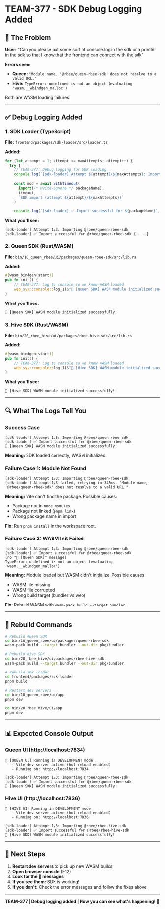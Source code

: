 # TEAM-377 - SDK Debug Logging Added

## 🐛 The Problem

**User:** "Can you please put some sort of console.log in the sdk or a println! in the sdk so that I know that the frontend can connect with the sdk"

**Errors seen:**
- **Queen:** `"Module name, '@rbee/queen-rbee-sdk' does not resolve to a valid URL."`
- **Hive:** `TypeError: undefined is not an object (evaluating 'wasm.__wbindgen_malloc')`

Both are WASM loading failures.

---

## ✅ Debug Logging Added

### 1. SDK Loader (TypeScript)

**File:** `frontend/packages/sdk-loader/src/loader.ts`

**Added:**
```typescript
for (let attempt = 1; attempt <= maxAttempts; attempt++) {
  try {
    // TEAM-377: Debug logging for SDK loading
    console.log(`[sdk-loader] Attempt ${attempt}/${maxAttempts}: Importing ${packageName}`)
    
    const mod = await withTimeout(
      import(/* @vite-ignore */ packageName),
      timeout,
      `SDK import (attempt ${attempt}/${maxAttempts})`
    )
    
    console.log(`[sdk-loader] ✅ Import successful for ${packageName}`, mod)
```

**What you'll see:**
```
[sdk-loader] Attempt 1/3: Importing @rbee/queen-rbee-sdk
[sdk-loader] ✅ Import successful for @rbee/queen-rbee-sdk { ... }
```

### 2. Queen SDK (Rust/WASM)

**File:** `bin/10_queen_rbee/ui/packages/queen-rbee-sdk/src/lib.rs`

**Added:**
```rust
#[wasm_bindgen(start)]
pub fn init() {
    // TEAM-377: Log to console so we know WASM loaded
    web_sys::console::log_1(&"🎉 [Queen SDK] WASM module initialized successfully!".into());
}
```

**What you'll see:**
```
🎉 [Queen SDK] WASM module initialized successfully!
```

### 3. Hive SDK (Rust/WASM)

**File:** `bin/20_rbee_hive/ui/packages/rbee-hive-sdk/src/lib.rs`

**Added:**
```rust
#[wasm_bindgen(start)]
pub fn init() {
    // TEAM-377: Log to console so we know WASM loaded
    web_sys::console::log_1(&"🎉 [Hive SDK] WASM module initialized successfully!".into());
}
```

**What you'll see:**
```
🎉 [Hive SDK] WASM module initialized successfully!
```

---

## 🔍 What The Logs Tell You

### Success Case

```
[sdk-loader] Attempt 1/3: Importing @rbee/queen-rbee-sdk
[sdk-loader] ✅ Import successful for @rbee/queen-rbee-sdk
🎉 [Queen SDK] WASM module initialized successfully!
```

**Meaning:** SDK loaded correctly, WASM initialized.

### Failure Case 1: Module Not Found

```
[sdk-loader] Attempt 1/3: Importing @rbee/queen-rbee-sdk
[sdk-loader] Attempt 1/3 failed, retrying in 345ms: "Module name, '@rbee/queen-rbee-sdk' does not resolve to a valid URL."
```

**Meaning:** Vite can't find the package. Possible causes:
- Package not in `node_modules`
- Package not linked (`pnpm link`)
- Wrong package name in import

**Fix:** Run `pnpm install` in the workspace root.

### Failure Case 2: WASM Init Failed

```
[sdk-loader] Attempt 1/3: Importing @rbee/queen-rbee-sdk
[sdk-loader] ✅ Import successful for @rbee/queen-rbee-sdk
(no "🎉 [Queen SDK]" message)
TypeError: undefined is not an object (evaluating 'wasm.__wbindgen_malloc')
```

**Meaning:** Module loaded but WASM didn't initialize. Possible causes:
- WASM file missing
- WASM file corrupted
- Wrong build target (bundler vs web)

**Fix:** Rebuild WASM with `wasm-pack build --target bundler`.

---

## 🔧 Rebuild Commands

```bash
# Rebuild Queen SDK
cd bin/10_queen_rbee/ui/packages/queen-rbee-sdk
wasm-pack build --target bundler --out-dir pkg/bundler

# Rebuild Hive SDK
cd bin/20_rbee_hive/ui/packages/rbee-hive-sdk
wasm-pack build --target bundler --out-dir pkg/bundler

# Rebuild SDK loader
cd frontend/packages/sdk-loader
pnpm build

# Restart dev servers
cd bin/10_queen_rbee/ui/app
pnpm dev

cd bin/20_rbee_hive/ui/app
pnpm dev
```

---

## 📊 Expected Console Output

### Queen UI (http://localhost:7834)

```
🔧 [QUEEN UI] Running in DEVELOPMENT mode
   - Vite dev server active (hot reload enabled)
   - Running on: http://localhost:7834

[sdk-loader] Attempt 1/3: Importing @rbee/queen-rbee-sdk
[sdk-loader] ✅ Import successful for @rbee/queen-rbee-sdk
🎉 [Queen SDK] WASM module initialized successfully!
```

### Hive UI (http://localhost:7836)

```
🔧 [HIVE UI] Running in DEVELOPMENT mode
   - Vite dev server active (hot reload enabled)
   - Running on: http://localhost:7836

[sdk-loader] Attempt 1/3: Importing @rbee/rbee-hive-sdk
[sdk-loader] ✅ Import successful for @rbee/rbee-hive-sdk
🎉 [Hive SDK] WASM module initialized successfully!
```

---

## 🎯 Next Steps

1. **Restart dev servers** to pick up new WASM builds
2. **Open browser console** (F12)
3. **Look for the 🎉 messages**
4. **If you see them:** SDK is working!
5. **If you don't:** Check the error messages and follow the fixes above

---

**TEAM-377 | Debug logging added | Now you can see what's happening! 🎉**
